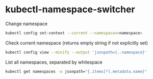 # kubectl-namespace-switcher

Change namespace

```sh
kubectl config set-context --current --namespace=<namespace>
```

Check current namespace (returns empty string if not explicitly set)

```sh
kubectl config view --minify --output 'jsonpath={..namespace}'
```

List all namespaces, separated by whitespace

```sh
kubectl get namespaces -o jsonpath="{.items[*].metadata.name}"
```
